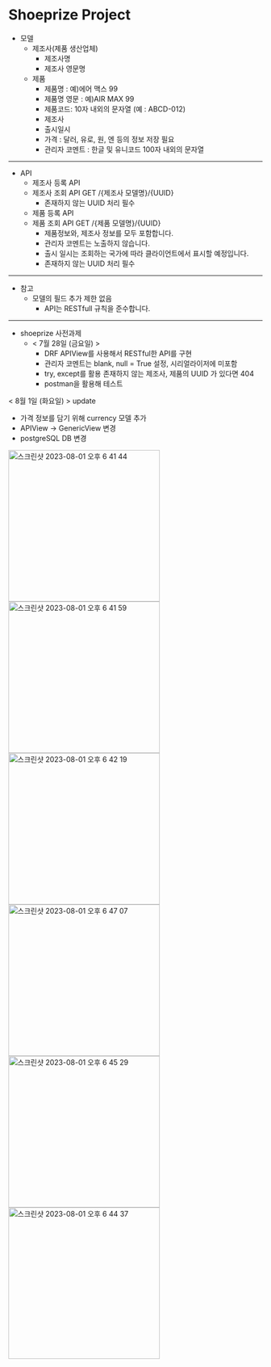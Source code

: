 Shoeprize Project
=================
* 모델
    * 제조사(제품 생산업체)
        * 제조사명
        * 제조사 영문명
    * 제품
        * 제품명 : 예)에어 맥스 99
        * 제품명 영문 : 예)AIR MAX 99
        * 제품코드: 10자 내외의 문자열 (예 : ABCD-012)
        * 제조사
        * 출시일시
        * 가격 : 달러, 유로, 원, 엔 등의 정보 저장 필요
        * 관리자 코멘트 : 한글 및 유니코드 100자 내외의 문자열
----------------------------------------------------
* API
    * 제조사 등록 API
    * 제조사 조회 API GET /{제조사 모델명}/{UUID}
        * 존재하지 않는 UUID 처리 필수
    * 제품 등록 API
    * 제품 조회 API GET /{제품 모델명}/{UUID}
        * 제품정보와, 제조사 정보를 모두 포함합니다.
        * 관리자 코멘트는 노출하지 않습니다.
        * 출시 일시는 조회하는 국가에 따라 클라이언트에서 표시할 예정입니다.
        * 존재하지 않는 UUID 처리 필수
------------------------------------------------------------
* 참고
    * 모델의 필드 추가 제한 없음
        * API는 RESTfull 규칙을 준수합니다.
------------------------------------------------------------

* shoeprize 사전과제<br>
   - < 7월 28일 (금요일) ><br>
      - DRF APIView를 사용해서 RESTful한 API를 구현<br>
      - 관리자 코멘트는 blank, null = True 설정, 시리얼라이저에 미포함<br>
      - try, except를 활용 존재하지 않는 제조사, 제품의 UUID 가 있다면 404<br>
      - postman을 활용해 테스트

< 8월 1일 (화요일) > update<br>
   - 가격 정보를 담기 위해 currency 모델 추가<br>
   - APIView -> GenericView 변경<br>
   - postgreSQL DB 변경<br>
<img width="300" alt="스크린샷 2023-08-01 오후 6 41 44" src="https://github.com/banghyunjae/banghyunjae_shoeprize-project/assets/127192957/b10ea1ea-35d0-4c63-96c3-4c1c528a9e55">
<img width="300" alt="스크린샷 2023-08-01 오후 6 41 59" src="https://github.com/banghyunjae/banghyunjae_shoeprize-project/assets/127192957/6cdbebc8-6d96-4d61-94c7-3f049be2edd6">
<img width="300" alt="스크린샷 2023-08-01 오후 6 42 19" src="https://github.com/banghyunjae/banghyunjae_shoeprize-project/assets/127192957/efd0f71a-1295-40eb-bf2d-74fd126c0db4">

<img width="300" alt="스크린샷 2023-08-01 오후 6 47 07" src="https://github.com/banghyunjae/banghyunjae_shoeprize-project/assets/127192957/36bc171f-97a9-44af-8001-2a7a819abc5a">
<img width="300" alt="스크린샷 2023-08-01 오후 6 45 29" src="https://github.com/banghyunjae/banghyunjae_shoeprize-project/assets/127192957/aeea98e7-357f-4c2e-9cce-34cbcc99af5a">
<img width="300" alt="스크린샷 2023-08-01 오후 6 44 37" src="https://github.com/banghyunjae/banghyunjae_shoeprize-project/assets/127192957/8307d0d6-aded-4c40-8b7f-5d7bf372f26e">


